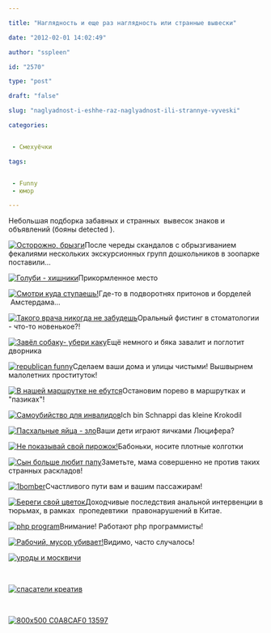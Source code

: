 ```yaml
---

title: "Наглядность и еще раз наглядность или странные вывески"

date: "2012-02-01 14:02:49"

author: "sspleen"

id: "2570"

type: "post"

draft: "false"

slug: "naglyadnost-i-eshhe-raz-naglyadnost-ili-strannye-vyveski"

categories:


 - Смехуёчки

tags:


 - Funny
 - юмор

---
```

Небольшая подборка забавных и странных  вывесок знаков и объявлений (бояны detected ).  

[![Осторожно, брызги](/uploads/2012/05/splatter-zone.jpg "бегемоты клёвы")](/2012/02/naglyadnost-i-eshhe-raz-naglyadnost-ili-strannye-vyveski/splatter-zone/)После череды скандалов с обрызгиванием фекалиями нескольких экскурсионных групп дошкольников в зоопарке поставили...

  

[![Голуби - хищники](/uploads/2012/05/feed-pigeon-lose-a-finger.jpg "feed-pigeon-lose-a-finger")](/2012/02/naglyadnost-i-eshhe-raz-naglyadnost-ili-strannye-vyveski/feed-pigeon-lose-a-finger/)Прикормленное место

  

[![Смотри куда ступаешь!](/uploads/2012/05/456.jpg "cum only")](/2012/02/naglyadnost-i-eshhe-raz-naglyadnost-ili-strannye-vyveski/attachment/456/)Где-то в подворотнях притонов и борделей  Амстердама...

  

[![Такого врача никогда не забудешь](/uploads/2012/05/00d62kw8.jpeg "oral fisting")](/2012/02/naglyadnost-i-eshhe-raz-naglyadnost-ili-strannye-vyveski/00d62kw8/)Оральный фистинг в стоматологии - что-то новенькое?!

  

[![Завёл собаку- убери каку](/uploads/2012/05/MG_5055.jpg "dog_shit")](/2012/02/naglyadnost-i-eshhe-raz-naglyadnost-ili-strannye-vyveski/_mg_5055/)Ещё немного и бяка завалит и поглотит дворника

  

[![](/uploads/2012/05/republican-funny.jpg "republican funny")](/2012/02/naglyadnost-i-eshhe-raz-naglyadnost-ili-strannye-vyveski/republican-funny/)Сделаем ваши дома и улицы чистыми! Вышвырнем малолетних проституток!

  

[![В нашей маршрутке не ебутся](/uploads/2012/05/no-hooking.jpg "no-hooking")](/2012/02/naglyadnost-i-eshhe-raz-naglyadnost-ili-strannye-vyveski/no-hooking/)Остановим порево в маршрутках и "пазиках"!

  

[![Самоубийство для инвалидов](/uploads/2012/05/large_046.thumbnail.jpg "croco_death")](/2012/02/naglyadnost-i-eshhe-raz-naglyadnost-ili-strannye-vyveski/large_046-thumbnail/)Ich bin Schnappi das kleine Krokodil

  

[![Пасхальные яйца - зло](/uploads/2012/05/fUPEI5UmQm42cskljrABEyQ7o1_400.jpg "lucifer's_testicules")](/2012/02/naglyadnost-i-eshhe-raz-naglyadnost-ili-strannye-vyveski/fupei5umqm42cskljrabeyq7o1_400/)Ваши дети играют яичками Люцифера?

  

[![Не показывай свой пирожок!](/uploads/2012/05/cellphone-perverts.jpg "cellphone-perverts")](/2012/02/naglyadnost-i-eshhe-raz-naglyadnost-ili-strannye-vyveski/cellphone-perverts/)Бабоньки, носите плотные колготки

  

[![Сын больше любит папу](/uploads/2012/05/3619578553_2aef751a22_o.jpg "Папа любит сына")](/2012/02/naglyadnost-i-eshhe-raz-naglyadnost-ili-strannye-vyveski/3619578553_2aef751a22_o/)Заметьте, мама совершенно не против таких странных раскладов!

  

[![](/uploads/2012/05/1bomber.jpg "1bomber")](/2012/02/naglyadnost-i-eshhe-raz-naglyadnost-ili-strannye-vyveski/1bomber/)Счастливого пути вам и вашим пассажирам!

  

[![Береги свой цветок](/uploads/2012/05/buran1.jpg "не_нарушай")](/2012/02/naglyadnost-i-eshhe-raz-naglyadnost-ili-strannye-vyveski/buran1/)Доходчивые последствия анальной интервенции в тюрьмах, в рамках  пропедевтики  правонарушений в Китае.

  

[![](/uploads/2012/05/php-program.jpg "php program")](/2012/02/naglyadnost-i-eshhe-raz-naglyadnost-ili-strannye-vyveski/php-program/)Внимание! Работают php программисты!

  

[![Рабочий, мусор убивает!](/uploads/2012/05/Death-by-Trashcan.jpg "Death by Trashcan")](/2012/02/naglyadnost-i-eshhe-raz-naglyadnost-ili-strannye-vyveski/death-by-trashcan/)Видимо, часто случалось!

  

[![](/uploads/2012/02/уроды-и-москвичи.jpg "уроды и москвичи")](/2012/02/naglyadnost-i-eshhe-raz-naglyadnost-ili-strannye-vyveski/urody-i-moskvichi/)

  
   

[![](/uploads/2012/02/спасатели-креатив.jpg "спасатели креатив")](/2012/02/naglyadnost-i-eshhe-raz-naglyadnost-ili-strannye-vyveski/spasateli-kreativ/)

  
   

[![](/uploads/2012/02/800x500-C0A8CAF0-13597.jpg "800x500 C0A8CAF0 13597")](/2012/02/naglyadnost-i-eshhe-raz-naglyadnost-ili-strannye-vyveski/800x500-c0a8caf0-13597/)